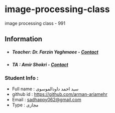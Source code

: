 # image-processing-class
image processing class - 991

## Information
* ##### Teacher: Dr. Farzin Yaghmaee - [Contact](mailto:f_yaghmaee@semnan.ac.ir)
* ##### TA : Amir Shokri - [Contact](mailto:amirshokri@semnan.ac.ir)

### Student Info :
* Full name : سید احمد داودالموسوی
* github id : https://github.com/arman-ariamehr
* Email : sadhappy062@gmail.com
* Type : مجازی

